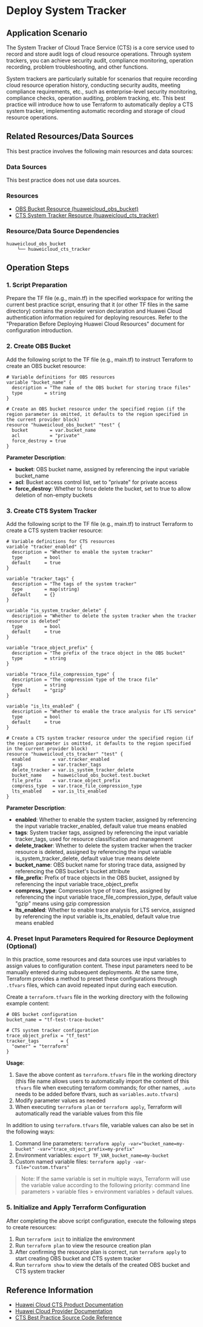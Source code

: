 # Deploy System Tracker

## Application Scenario

The System Tracker of Cloud Trace Service (CTS) is a core service used to record and store audit logs of cloud resource operations. Through system trackers, you can achieve security audit, compliance monitoring, operation recording, problem troubleshooting, and other functions.

System trackers are particularly suitable for scenarios that require recording cloud resource operation history, conducting security audits, meeting compliance requirements, etc., such as enterprise-level security monitoring, compliance checks, operation auditing, problem tracking, etc. This best practice will introduce how to use Terraform to automatically deploy a CTS system tracker, implementing automatic recording and storage of cloud resource operations.

## Related Resources/Data Sources

This best practice involves the following main resources and data sources:

### Data Sources

This best practice does not use data sources.

### Resources

- [OBS Bucket Resource (huaweicloud_obs_bucket)](https://registry.terraform.io/providers/huaweicloud/huaweicloud/latest/docs/resources/obs_bucket)
- [CTS System Tracker Resource (huaweicloud_cts_tracker)](https://registry.terraform.io/providers/huaweicloud/huaweicloud/latest/docs/resources/cts_tracker)

### Resource/Data Source Dependencies

```
huaweicloud_obs_bucket
    └── huaweicloud_cts_tracker
```

## Operation Steps

### 1. Script Preparation

Prepare the TF file (e.g., main.tf) in the specified workspace for writing the current best practice script, ensuring that it (or other TF files in the same directory) contains the provider version declaration and Huawei Cloud authentication information required for deploying resources.
Refer to the "Preparation Before Deploying Huawei Cloud Resources" document for configuration introduction.

### 2. Create OBS Bucket

Add the following script to the TF file (e.g., main.tf) to instruct Terraform to create an OBS bucket resource:

```hcl
# Variable definitions for OBS resources
variable "bucket_name" {
  description = "The name of the OBS bucket for storing trace files"
  type        = string
}

# Create an OBS bucket resource under the specified region (if the region parameter is omitted, it defaults to the region specified in the current provider block)
resource "huaweicloud_obs_bucket" "test" {
  bucket        = var.bucket_name
  acl           = "private"
  force_destroy = true
}
```

**Parameter Description**:
- **bucket**: OBS bucket name, assigned by referencing the input variable bucket_name
- **acl**: Bucket access control list, set to "private" for private access
- **force_destroy**: Whether to force delete the bucket, set to true to allow deletion of non-empty buckets

### 3. Create CTS System Tracker

Add the following script to the TF file (e.g., main.tf) to instruct Terraform to create a CTS system tracker resource:

```hcl
# Variable definitions for CTS resources
variable "tracker_enabled" {
  description = "Whether to enable the system tracker"
  type        = bool
  default     = true
}

variable "tracker_tags" {
  description = "The tags of the system tracker"
  type        = map(string)
  default     = {}
}

variable "is_system_tracker_delete" {
  description = "Whether to delete the system tracker when the tracker resource is deleted"
  type        = bool
  default     = true
}

variable "trace_object_prefix" {
  description = "The prefix of the trace object in the OBS bucket"
  type        = string
}

variable "trace_file_compression_type" {
  description = "The compression type of the trace file"
  type        = string
  default     = "gzip"
}

variable "is_lts_enabled" {
  description = "Whether to enable the trace analysis for LTS service"
  type        = bool
  default     = true
}

# Create a CTS system tracker resource under the specified region (if the region parameter is omitted, it defaults to the region specified in the current provider block)
resource "huaweicloud_cts_tracker" "test" {
  enabled        = var.tracker_enabled
  tags           = var.tracker_tags
  delete_tracker = var.is_system_tracker_delete
  bucket_name    = huaweicloud_obs_bucket.test.bucket
  file_prefix    = var.trace_object_prefix
  compress_type  = var.trace_file_compression_type
  lts_enabled    = var.is_lts_enabled
}
```

**Parameter Description**:
- **enabled**: Whether to enable the system tracker, assigned by referencing the input variable tracker_enabled, default value true means enabled
- **tags**: System tracker tags, assigned by referencing the input variable tracker_tags, used for resource classification and management
- **delete_tracker**: Whether to delete the system tracker when the tracker resource is deleted, assigned by referencing the input variable is_system_tracker_delete, default value true means delete
- **bucket_name**: OBS bucket name for storing trace data, assigned by referencing the OBS bucket's bucket attribute
- **file_prefix**: Prefix of trace objects in the OBS bucket, assigned by referencing the input variable trace_object_prefix
- **compress_type**: Compression type of trace files, assigned by referencing the input variable trace_file_compression_type, default value "gzip" means using gzip compression
- **lts_enabled**: Whether to enable trace analysis for LTS service, assigned by referencing the input variable is_lts_enabled, default value true means enabled

### 4. Preset Input Parameters Required for Resource Deployment (Optional)

In this practice, some resources and data sources use input variables to assign values to configuration content. These input parameters need to be manually entered during subsequent deployments.
At the same time, Terraform provides a method to preset these configurations through `.tfvars` files, which can avoid repeated input during each execution.

Create a `terraform.tfvars` file in the working directory with the following example content:

```hcl
# OBS bucket configuration
bucket_name = "tf-test-trace-bucket"

# CTS system tracker configuration
trace_object_prefix = "tf_test"
tracker_tags        = {
  "owner" = "terraform"
}
```

**Usage**:

1. Save the above content as `terraform.tfvars` file in the working directory (this file name allows users to automatically import the content of this `tfvars` file when executing terraform commands; for other names, `.auto` needs to be added before tfvars, such as `variables.auto.tfvars`)
2. Modify parameter values as needed
3. When executing `terraform plan` or `terraform apply`, Terraform will automatically read the variable values from this file

In addition to using `terraform.tfvars` file, variable values can also be set in the following ways:

1. Command line parameters: `terraform apply -var="bucket_name=my-bucket" -var="trace_object_prefix=my-prefix"`
2. Environment variables: `export TF_VAR_bucket_name=my-bucket`
3. Custom named variable files: `terraform apply -var-file="custom.tfvars"`

> Note: If the same variable is set in multiple ways, Terraform will use the variable value according to the following priority: command line parameters > variable files > environment variables > default values.

### 5. Initialize and Apply Terraform Configuration

After completing the above script configuration, execute the following steps to create resources:

1. Run `terraform init` to initialize the environment
2. Run `terraform plan` to view the resource creation plan
3. After confirming the resource plan is correct, run `terraform apply` to start creating OBS bucket and CTS system tracker
4. Run `terraform show` to view the details of the created OBS bucket and CTS system tracker

## Reference Information

- [Huawei Cloud CTS Product Documentation](https://support.huaweicloud.com/cts/index.html)
- [Huawei Cloud Provider Documentation](https://registry.terraform.io/providers/huaweicloud/huaweicloud/latest/docs)
- [CTS Best Practice Source Code Reference](https://github.com/huaweicloud/terraform-provider-huaweicloud/tree/master/examples/cts)
